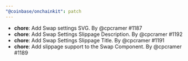 ```yaml
---
"@coinbase/onchainkit": patch
---
```


- **chore**: Add Swap settings SVG. By @cpcramer #1187
- **chore**: Add Swap Settings Slippage Description. By @cpcramer #1192
- **chore**: Add Swap Settings Slippage Title. By @cpcramer #1191
- **chore**: Add slippage support to the Swap Component. By @cpcramer #1189
